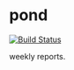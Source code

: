 pond
====

[![Build Status](https://travis-ci.org/amekh/pond.svg?branch=master)](http://travis-ci.org/amekh/pond)

weekly reports.
